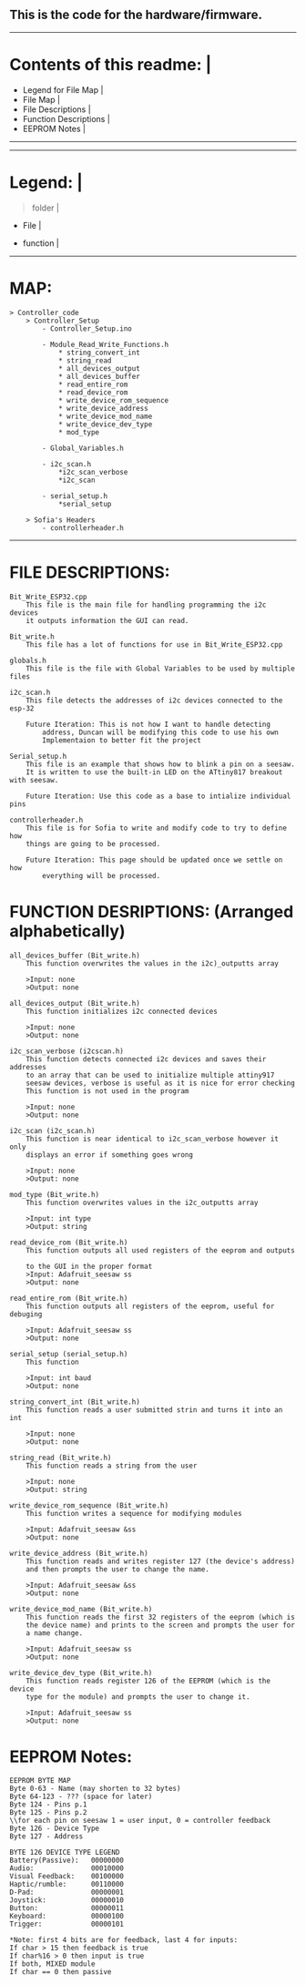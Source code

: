 ## This is the code for the hardware/firmware. 
______________________________
# Contents of this readme:    |
- Legend for File Map         |
- File Map                    |
- File Descriptions           |
- Function Descriptions       |
- EEPROM Notes                |
-------------------------------
____________
# Legend:  |
> folder   |
- File     |
* function |
-----------------------------------------------
# MAP:                                            
    > Controller_code
        > Controller_Setup   
            - Controller_Setup.ino

            - Module_Read_Write_Functions.h
                * string_convert_int
                * string_read
                * all_devices_output
                * all_devices_buffer
                * read_entire_rom
                * read_device_rom
                * write_device_rom_sequence
                * write_device_address
                * write_device_mod_name
                * write_device_dev_type
                * mod_type

            - Global_Variables.h

            - i2c_scan.h
                *i2c_scan_verbose
                *i2c_scan

            - serial_setup.h
                *serial_setup

        > Sofia's Headers
            - controllerheader.h

-----------------------------------------------

# FILE DESCRIPTIONS:
    Bit_Write_ESP32.cpp
        This file is the main file for handling programming the i2c devices
        it outputs information the GUI can read.

    Bit_write.h
        This file has a lot of functions for use in Bit_Write_ESP32.cpp

    globals.h
        This file is the file with Global Variables to be used by multiple files

    i2c_scan.h
        This file detects the addresses of i2c devices connected to the esp-32

        Future Iteration: This is not how I want to handle detecting
            address, Duncan will be modifying this code to use his own
            Implementaion to better fit the project

    Serial_setup.h
        This file is an example that shows how to blink a pin on a seesaw.
        It is written to use the built-in LED on the ATtiny817 breakout with seesaw.

        Future Iteration: Use this code as a base to intialize individual pins

    controllerheader.h
        This file is for Sofia to write and modify code to try to define how 
        things are going to be processed.

        Future Iteration: This page should be updated once we settle on how 
            everything will be processed. 


# FUNCTION DESRIPTIONS: (Arranged alphabetically)
    all_devices_buffer (Bit_write.h)
        This function overwrites the values in the i2c)_outputts array

        >Input: none
        >Output: none

    all_devices_output (Bit_write.h)
        This function initializes i2c connected devices

        >Input: none
        >Output: none

    i2c_scan_verbose (i2cscan.h)
        This function detects connected i2c devices and saves their addresses
        to an array that can be used to initialize multiple attiny917
        seesaw devices, verbose is useful as it is nice for error checking
        This function is not used in the program

        >Input: none
        >Output: none
    
    i2c_scan (i2c_scan.h)
        This function is near identical to i2c_scan_verbose however it only 
        displays an error if something goes wrong
        
        >Input: none
        >Output: none
    
    mod_type (Bit_write.h)
        This function overwrites values in the i2c_outputts array   

        >Input: int type
        >Output: string

    read_device_rom (Bit_write.h)
        This function outputs all used registers of the eeprom and outputs 

        to the GUI in the proper format
        >Input: Adafruit_seesaw ss
        >Output: none

    read_entire_rom (Bit_write.h)
        This function outputs all registers of the eeprom, useful for debuging  

        >Input: Adafruit_seesaw ss
        >Output: none

    serial_setup (serial_setup.h)
        This function

        >Input: int baud
        >Output: none

    string_convert_int (Bit_write.h)
        This function reads a user submitted strin and turns it into an int

        >Input: none
        >Output: none
        
    string_read (Bit_write.h)
        This function reads a string from the user    

        >Input: none
        >Output: string

    write_device_rom_sequence (Bit_write.h)
        This function writes a sequence for modifying modules

        >Input: Adafruit_seesaw &ss
        >Output: none

    write_device_address (Bit_write.h)
        This function reads and writes register 127 (the device's address)
        and then prompts the user to change the name. 

        >Input: Adafruit_seesaw &ss
        >Output: none

    write_device_mod_name (Bit_write.h)
        This function reads the first 32 registers of the eeprom (which is 
        the device name) and prints to the screen and prompts the user for 
        a name change. 

        >Input: Adafruit_seesaw ss
        >Output: none

    write_device_dev_type (Bit_write.h)
        This function reads register 126 of the EEPROM (which is the device
        type for the module) and prompts the user to change it. 

        >Input: Adafruit_seesaw ss
        >Output: none


# EEPROM Notes: 
    EEPROM BYTE MAP
    Byte 0-63 - Name (may shorten to 32 bytes)
    Byte 64-123 - ??? (space for later)
    Byte 124 - Pins p.1 
    Byte 125 - Pins p.2
    \\for each pin on seesaw 1 = user input, 0 = controller feedback
    Byte 126 - Device Type
    Byte 127 - Address

    BYTE 126 DEVICE TYPE LEGEND	
    Battery(Passive):   00000000
    Audio:              00010000
    Visual Feedback:    00100000
    Haptic/rumble:      00110000
    D-Pad:              00000001
    Joystick:           00000010
    Button:             00000011
    Keyboard:           00000100
    Trigger:            00000101

    *Note: first 4 bits are for feedback, last 4 for inputs:
    If char > 15 then feedback is true
    If char%16 > 0 then input is true
    If both, MIXED module
    If char == 0 then passive
